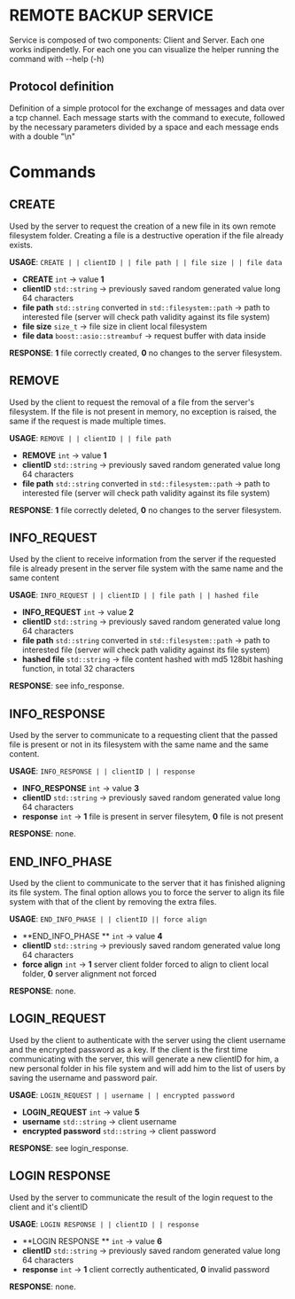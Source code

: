 # REMOTE BACKUP SERVICE

Service is composed of two components: Client and Server. Each one works indipendetly. For each one you can visualize the helper running the command with --help (-h)


## Protocol definition
Definition of a simple protocol for the exchange of messages and data over a tcp channel. Each message starts with the command to execute, followed by the necessary parameters divided by a space and each message ends with a double "\n"

# Commands

## CREATE

Used by the server to request the creation of a new file in its own remote filesystem folder. Creating a file is a destructive operation if the file already exists.

**USAGE**:     `CREATE | | clientID | | file path | | file size | | file data`

- **CREATE** `int` -> value **1**
- **clientID** `std::string` -> previously saved random generated value long 64 characters
- **file path** `std::string` converted in `std::filesystem::path` -> path to interested file (server will check path validity against its file system)
- **file size** `size_t` -> file size in client local filesystem
- **file data** `boost::asio::streambuf` -> request buffer with data inside

**RESPONSE**: **1** file correctly created, **0** no changes to the server filesystem.		

## REMOVE
Used by the client to request the removal of a file from the server's filesystem. If the file is not present in memory, no exception is raised, the same if the request is made multiple times.

**USAGE**:     `REMOVE | | clientID | | file path`

- **REMOVE** `int` -> value **1**
- **clientID** `std::string` -> previously saved random generated value long 64 characters
- **file path** `std::string` converted in `std::filesystem::path` -> path to interested file (server will check path validity against its file system)

**RESPONSE**: **1** file correctly deleted, **0** no changes to the server filesystem.

## INFO_REQUEST
Used by the client to receive information from the server if the requested file is already present in the server file system with the same name and the same content

**USAGE**:     `INFO_REQUEST | | clientID | | file path | | hashed file`

- **INFO_REQUEST** `int` -> value **2**
- **clientID** `std::string` -> previously saved random generated value long 64 characters
- **file path** `std::string` converted in `std::filesystem::path` -> path to interested file (server will check path validity against its file system)
- **hashed file** `std::string` -> file content hashed with md5 128bit hashing function, in total 32 characters

**RESPONSE**: see info_response.

## INFO_RESPONSE
Used by the server to communicate to a requesting client that the passed file is present or not in its filesystem with the same name and the same content.

**USAGE**:     `INFO_RESPONSE | | clientID | | response`

- **INFO_RESPONSE** `int` -> value **3**
- **clientID** `std::string` -> previously saved random generated value long 64 characters
- **response** `int` -> **1** file is present in server filesytem, **0** file is not present

**RESPONSE**: none.

## END_INFO_PHASE
Used by the client to communicate to the server that it has finished aligning its file system. The final option allows you to force the server to align its file system with that of the client by removing the extra files.

**USAGE**:     `END_INFO_PHASE | | clientID || force align `

- **END_INFO_PHASE ** `int` -> value **4**
- **clientID** `std::string` -> previously saved random generated value long 64 characters
- **force align** `int` -> **1** server client folder forced to align to client local folder, **0** server alignment not forced

**RESPONSE**: none.

## LOGIN_REQUEST
Used by the client to authenticate with the server using the client username and the encrypted password as a key. If the client is the first time communicating with the server, this will generate a new clientID for him, a new personal folder in his file system and will add him to the list of users by saving the username and password pair.

**USAGE**:     `LOGIN_REQUEST | | username | | encrypted password `

- **LOGIN_REQUEST** `int` -> value **5**
- **username** `std::string` -> client username
- **encrypted password** `std::string` -> client password

**RESPONSE**: see login_response.

## LOGIN RESPONSE

Used by the server to communicate the result of the login request to the client and it's clientID

**USAGE**:     `LOGIN RESPONSE | | clientID | | response `

- **LOGIN RESPONSE ** `int` -> value **6**
- **clientID** `std::string` -> previously saved random generated value long 64 characters
- **response** `int` -> **1** client correctly authenticated, **0** invalid password

**RESPONSE**: none.